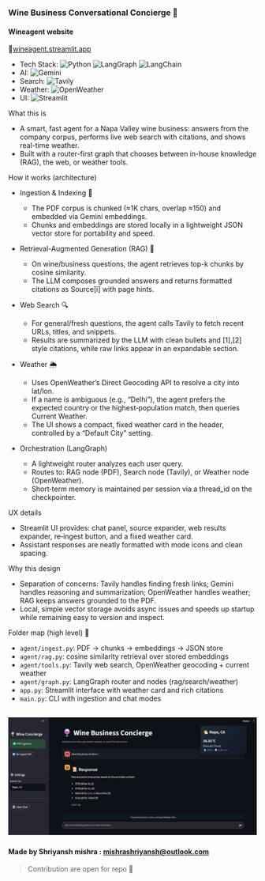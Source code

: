 ### Wine Business Conversational Concierge 🍷

#### Wineagent website 
🔗[wineagent.streamlit.app](https://wineagent.streamlit.app/)

- Tech Stack: ![Python](https://img.shields.io/badge/Python-3.12-3776AB?logo=python&logoColor=white) ![LangGraph](https://img.shields.io/badge/LangGraph-0.6-000000?logo=protocols&logoColor=white) ![LangChain](https://img.shields.io/badge/LangChain-0.3-4B8BBE)
- AI: ![Gemini](https://img.shields.io/badge/Gemini-2.5_Pro-4285F4?logo=google&logoColor=white)
- Search: ![Tavily](https://img.shields.io/badge/Tavily-API-8A2BE2)
- Weather: ![OpenWeather](https://img.shields.io/badge/OpenWeather-API-F05032)
- UI: ![Streamlit](https://img.shields.io/badge/Streamlit-1.49-FF4B4B?logo=streamlit&logoColor=white)

What this is
- A smart, fast agent for a Napa Valley wine business: answers from the company corpus, performs live web search with citations, and shows real-time weather.
- Built with a router-first graph that chooses between in-house knowledge (RAG), the web, or weather tools.

How it works (architecture)
- Ingestion & Indexing 📜
  - The PDF corpus is chunked (≈1K chars, overlap ≈150) and embedded via Gemini embeddings.
  - Chunks and embeddings are stored locally in a lightweight JSON vector store for portability and speed.

- Retrieval-Augmented Generation (RAG) 🤖 
  - On wine/business questions, the agent retrieves top-k chunks by cosine similarity.
  - The LLM composes grounded answers and returns formatted citations as Source[i] with page hints.

- Web Search 🔍
  - For general/fresh questions, the agent calls Tavily to fetch recent URLs, titles, and snippets.
  - Results are summarized by the LLM with clean bullets and [1],[2] style citations, while raw links appear in an expandable section.

- Weather 🌦️
  - Uses OpenWeather’s Direct Geocoding API to resolve a city into lat/lon.
  - If a name is ambiguous (e.g., “Delhi”), the agent prefers the expected country or the highest‑population match, then queries Current Weather.
  - The UI shows a compact, fixed weather card in the header, controlled by a “Default City” setting.

- Orchestration (LangGraph)
  - A lightweight router analyzes each user query.
  - Routes to: RAG node (PDF), Search node (Tavily), or Weather node (OpenWeather).
  - Short‑term memory is maintained per session via a thread_id on the checkpointer.

UX details
- Streamlit UI provides: chat panel, source expander, web results expander, re‑ingest button, and a fixed weather card.
- Assistant responses are neatly formatted with mode icons and clean spacing.

Why this design
- Separation of concerns: Tavily handles finding fresh links; Gemini handles reasoning and summarization; OpenWeather handles weather; RAG keeps answers grounded to the PDF.
- Local, simple vector storage avoids async issues and speeds up startup while remaining easy to version and inspect.

Folder map (high level) 📁
- `agent/ingest.py`: PDF → chunks → embeddings → JSON store
- `agent/rag.py`: cosine similarity retrieval over stored embeddings
- `agent/tools.py`: Tavily web search, OpenWeather geocoding + current weather
- `agent/graph.py`: LangGraph router and nodes (rag/search/weather)
- `app.py`: Streamlit interface with weather card and rich citations
- `main.py`: CLI with ingestion and chat modes

![preview](assests\image.png)
---

#### Made by Shriyansh mishra : [mishrashriyansh@outlook.com](mailto:mishrashriyansh@outlook.com)
> Contribution are open for repo 💖
